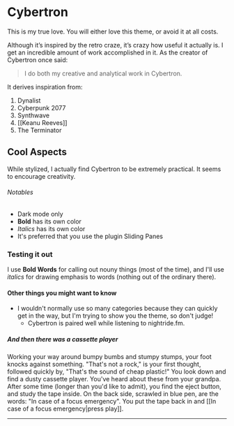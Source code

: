 # Cybertron
This is my true love. You will either love this theme, or avoid it at all costs.

Although it’s inspired by the retro craze, it’s crazy how useful it actually is. I get an incredible amount of work accomplished in it. As the creator of Cybertron once said:

> I do both my creative and analytical work in Cybertron.

It derives inspiration from:
1. Dynalist
2. Cyberpunk 2077
3. Synthwave
4. [[Keanu Reeves]]
5. The Terminator

## Cool Aspects
While stylized, I actually find Cybertron to be extremely practical. It seems to encourage creativity. 

###### Notables
- Dark mode only
- **Bold** has its own color
- *Italics* has its own color
- It's preferred that you use the plugin Sliding Panes

### Testing it out
I use **Bold Words** for calling out nouny things (most of the time), and I'll use *italics* for drawing emphasis to words (nothing out of the ordinary there). 

#### Other things you might want to know
- I wouldn't normally use so many categories because they can quickly get in the way, but I'm trying to show you the theme, so don't judge!
	- Cybertron is paired well while listening to nightride.fm. 


##### And then there was a cassette player
Working your way around bumpy bumbs and stumpy stumps, your foot knocks against something. "That's not a rock," is your first thought, followed quickly by, "That's the sound of cheap plastic!" You look down and find a dusty cassette player. You've heard about these from your grandpa. After some time (longer than you'd like to admit), you find the eject button, and study the tape inside. On the back side, scrawled in blue pen, are the words: "In case of a focus emergency". You put the tape back in and [[In case of a focus emergency|press play]].

---
